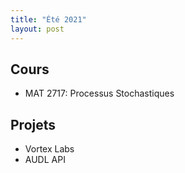 ```yaml
---
title: "Été 2021"
layout: post 
---
```


## Cours

- MAT 2717: Processus Stochastiques

## Projets

- Vortex Labs
- AUDL API


